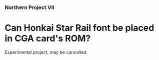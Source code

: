 ### Northern Project VII
# Can Honkai Star Rail font be placed in CGA card's ROM?

Experimental project, may be cancelled.

